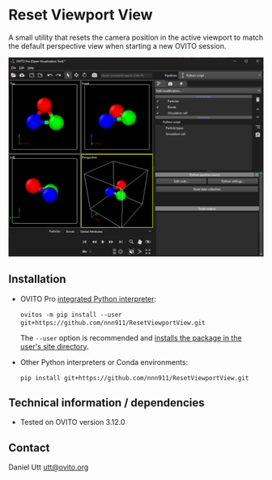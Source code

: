 # Reset Viewport View
A small utility that resets the camera position in the active viewport to match the default perspective view when starting a new OVITO session. 

![exampleView](examples/Example_01.png)

## Installation
- OVITO Pro [integrated Python interpreter](https://docs.ovito.org/python/introduction/installation.html#ovito-pro-integrated-interpreter):
  ```
  ovitos -m pip install --user git+https://github.com/nnn911/ResetViewportView.git
  ``` 
  The `--user` option is recommended and [installs the package in the user's site directory](https://pip.pypa.io/en/stable/user_guide/#user-installs).

- Other Python interpreters or Conda environments:
  ```
  pip install git+https://github.com/nnn911/ResetViewportView.git
  ```

## Technical information / dependencies
- Tested on OVITO version 3.12.0

## Contact
Daniel Utt utt@ovito.org
